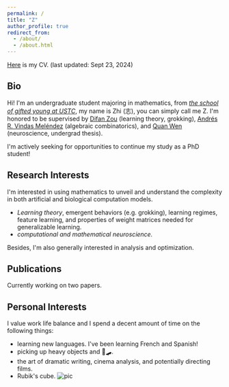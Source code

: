 ```yaml
---
permalink: /
title: "Z"
author_profile: true
redirect_from: 
  - /about/
  - /about.html
---
```


[Here](http://Zhi0467.github.io/files/CV.pdf) is my CV. (last updated: Sept 23, 2024)

Bio
------
Hi! I'm an undergraduate student majoring in mathematics, from [*the school of gifted young at USTC*](http://en.scgy.ustc.edu.cn), my name is Zhi (志), you can simply call me Z. I'm honored to be supervised by [Difan Zou](https://difanzou.github.io) (learning theory, grokking), [Andrés R. Vindas Meléndez](https://math.hmc.edu/arvm/) (algebraic combinatorics), and [Quan Wen](http://www.wenlab.org) (neuroscience, undergrad thesis).

 I'm actively seeking for opportunities to continue my study as a PhD student!

Research Interests
------
I'm interested in using mathematics to unveil and understand the complexity in both artificial and biological computation models.
- *Learning theory*, emergent behaviors (e.g. grokking), learning regimes, feature learning, and properties of weight matrices needed for generalizable learning.
- *computational and mathematical neuroscience.*


Besides, I'm also generally interested in analysis and optimization.

Publications
------
Currently working on two papers.

Personal Interests
------
I value work life balance and I spend a decent amount of time on the following things:
- learning new languages. I've been learning French and Spanish! 
- picking up heavy objects and 🏀🛹.
- the art of dramatic writing, cinema analysis, and potentially directing films.
- Rubik's cube.
![pic](http://Zhi0467.github.io/files/cubing.jpg)
